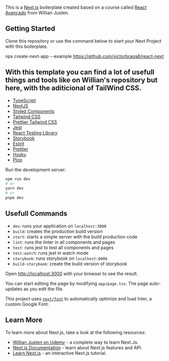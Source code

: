 This is a [Next.js](https://nextjs.org/) boilerplate created based on a course called [React Avançado](https://reactavancado.com.br/) from Willian Justen.

## Getting Started

Clone this repository or use the command below to start your Next Project with this boilerplate.

npx create-next-app --example https://github.com/victorbraga8/react-next

## With this template you can find a lot of usefull things and tools like on Willian's repository but here, with the aditicional of TailWind CSS.

- [TypeScript](https://www.typescriptlang.org/)
- [NextJS](https://nextjs.org/)
- [Styled Components](https://styled-components.com/)
- [Tailwind CSS](https://tailwindcss.com/)
- [Prettier Tailwind CSS](https://github.com/tailwindlabs/prettier-plugin-tailwindcss)
- [Jest](https://jestjs.io/)
- [React Testing Library](https://testing-library.com/docs/react-testing-library/intro)
- [Storybook](https://storybook.js.org/)
- [Eslint](https://eslint.org/)
- [Prettier](https://prettier.io/)
- [Husky](https://github.com/typicode/husky)
- [Plop](https://plopjs.com/)

Run the development server:

```bash
npm run dev
# or
yarn dev
# or
pnpm dev
```

## Usefull Commands

- `dev`: runs your application on `localhost:3000`
- `build`: creates the production build version
- `start`: starts a simple server with the build production code
- `lint`: runs the linter in all components and pages
- `test`: runs jest to test all components and pages
- `test:watch`: runs jest in watch mode
- `storybook`: runs storybook on `localhost:6006`
- `build-storybook`: create the build version of storybook

Open [http://localhost:3000](http://localhost:3000) with your browser to see the result.

You can start editing the page by modifying `app/page.tsx`. The page auto-updates as you edit the file.

This project uses [`next/font`](https://nextjs.org/docs/basic-features/font-optimization) to automatically optimize and load Inter, a custom Google Font.

## Learn More

To learn more about Next.js, take a look at the following resources:

- [Willian Justen on Udemy](https://www.udemy.com/course/react-avancado/) - a complete way to learn Next.Js.
- [Next.js Documentation](https://nextjs.org/docs) - learn about Next.js features and API.
- [Learn Next.js](https://nextjs.org/learn) - an interactive Next.js tutorial.
